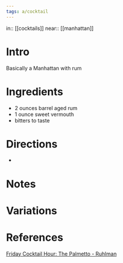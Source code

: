 ```yaml
---
tags: a/cocktail
---
```

in:: [[cocktails]]
near:: [[manhattan]]

# Intro
Basically a Manhattan with rum

# Ingredients
* 2 ounces barrel aged rum
* 1 ounce sweet vermouth
* bitters to taste

# Directions
* 

# Notes

# Variations

# References
[Friday Cocktail Hour: The Palmetto - Ruhlman](https://ruhlman.com/the-palmetto/)
